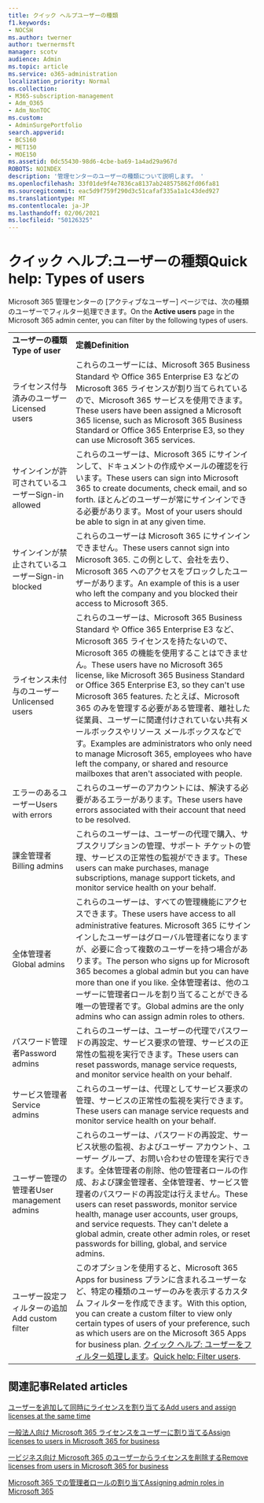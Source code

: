 ```yaml
---
title: クイック ヘルプユーザーの種類
f1.keywords:
- NOCSH
ms.author: twerner
author: twernermsft
manager: scotv
audience: Admin
ms.topic: article
ms.service: o365-administration
localization_priority: Normal
ms.collection:
- M365-subscription-management
- Adm_O365
- Adm_NonTOC
ms.custom:
- AdminSurgePortfolio
search.appverid:
- BCS160
- MET150
- MOE150
ms.assetid: 0dc55430-98d6-4cbe-ba69-1a4ad29a967d
ROBOTS: NOINDEX
description: '管理センターのユーザーの種類について説明します。 '
ms.openlocfilehash: 33f01de9f4e7836ca8137ab248575862fd06fa81
ms.sourcegitcommit: eac5d9f759f290d3c51cafaf335a1a1c43ded927
ms.translationtype: MT
ms.contentlocale: ja-JP
ms.lasthandoff: 02/06/2021
ms.locfileid: "50126325"
---
```

# <a name="quick-help-types-of-users"></a><span data-ttu-id="eaf48-103">クイック ヘルプ:ユーザーの種類</span><span class="sxs-lookup"><span data-stu-id="eaf48-103">Quick help: Types of users</span></span>

<span data-ttu-id="eaf48-104">Microsoft  365 管理センターの [アクティブなユーザー] ページでは、次の種類のユーザーでフィルター処理できます。</span><span class="sxs-lookup"><span data-stu-id="eaf48-104">On the **Active users** page in the Microsoft 365 admin center, you can filter by the following types of users.</span></span> 
  
|||
|:-----|:-----|
|<span data-ttu-id="eaf48-105">**ユーザーの種類**</span><span class="sxs-lookup"><span data-stu-id="eaf48-105">**Type of user**</span></span> <br/> |<span data-ttu-id="eaf48-106">**定義**</span><span class="sxs-lookup"><span data-stu-id="eaf48-106">**Definition**</span></span> <br/> |
|<span data-ttu-id="eaf48-107">ライセンス付与済みのユーザー</span><span class="sxs-lookup"><span data-stu-id="eaf48-107">Licensed users</span></span>  <br/> |<span data-ttu-id="eaf48-108">これらのユーザーには、Microsoft 365 Business Standard や Office 365 Enterprise E3 などの Microsoft 365 ライセンスが割り当てられているので、Microsoft 365 サービスを使用できます。</span><span class="sxs-lookup"><span data-stu-id="eaf48-108">These users have been assigned a Microsoft 365 license, such as Microsoft 365 Business Standard or Office 365 Enterprise E3, so they can use Microsoft 365 services.</span></span>  <br/> |
|<span data-ttu-id="eaf48-109">サインインが許可されているユーザー</span><span class="sxs-lookup"><span data-stu-id="eaf48-109">Sign-in allowed</span></span>  <br/> |<span data-ttu-id="eaf48-110">これらのユーザーは、Microsoft 365 にサインインして、ドキュメントの作成やメールの確認を行います。</span><span class="sxs-lookup"><span data-stu-id="eaf48-110">These users can sign into Microsoft 365 to create documents, check email, and so forth.</span></span> <span data-ttu-id="eaf48-111">ほとんどのユーザーが常にサインインできる必要があります。</span><span class="sxs-lookup"><span data-stu-id="eaf48-111">Most of your users should be able to sign in at any given time.</span></span>  <br/> |
|<span data-ttu-id="eaf48-112">サインインが禁止されているユーザー</span><span class="sxs-lookup"><span data-stu-id="eaf48-112">Sign-in blocked</span></span>  <br/> |<span data-ttu-id="eaf48-113">これらのユーザーは Microsoft 365 にサインインできません。</span><span class="sxs-lookup"><span data-stu-id="eaf48-113">These users cannot sign into Microsoft 365.</span></span> <span data-ttu-id="eaf48-114">この例として、会社を去り、Microsoft 365 へのアクセスをブロックしたユーザーがあります。</span><span class="sxs-lookup"><span data-stu-id="eaf48-114">An example of this is a user who left the company and you blocked their access to Microsoft 365.</span></span>  <br/> |
|<span data-ttu-id="eaf48-115">ライセンス未付与のユーザー</span><span class="sxs-lookup"><span data-stu-id="eaf48-115">Unlicensed users</span></span>  <br/> |<span data-ttu-id="eaf48-116">これらのユーザーは、Microsoft 365 Business Standard や Office 365 Enterprise E3 など、Microsoft 365 ライセンスを持たないので、Microsoft 365 の機能を使用することはできません。</span><span class="sxs-lookup"><span data-stu-id="eaf48-116">These users have no Microsoft 365 license, like Microsoft 365 Business Standard or Office 365 Enterprise E3, so they can't use Microsoft 365 features.</span></span> <span data-ttu-id="eaf48-117">たとえば、Microsoft 365 のみを管理する必要がある管理者、離社した従業員、ユーザーに関連付けされていない共有メールボックスやリソース メールボックスなどです。</span><span class="sxs-lookup"><span data-stu-id="eaf48-117">Examples are administrators who only need to manage Microsoft 365, employees who have left the company, or shared and resource mailboxes that aren't associated with people.</span></span>  <br/> |
|<span data-ttu-id="eaf48-118">エラーのあるユーザー</span><span class="sxs-lookup"><span data-stu-id="eaf48-118">Users with errors</span></span>  <br/> |<span data-ttu-id="eaf48-119">これらのユーザーのアカウントには、解決する必要があるエラーがあります。</span><span class="sxs-lookup"><span data-stu-id="eaf48-119">These users have errors associated with their account that need to be resolved.</span></span>  <br/> |
|<span data-ttu-id="eaf48-120">課金管理者</span><span class="sxs-lookup"><span data-stu-id="eaf48-120">Billing admins</span></span>  <br/> |<span data-ttu-id="eaf48-121">これらのユーザーは、ユーザーの代理で購入、サブスクリプションの管理、サポート チケットの管理、サービスの正常性の監視ができます。</span><span class="sxs-lookup"><span data-stu-id="eaf48-121">These users can make purchases, manage subscriptions, manage support tickets, and monitor service health on your behalf.</span></span>  <br/> |
|<span data-ttu-id="eaf48-122">全体管理者</span><span class="sxs-lookup"><span data-stu-id="eaf48-122">Global admins</span></span>  <br/> |<span data-ttu-id="eaf48-123">これらのユーザーは、すべての管理機能にアクセスできます。</span><span class="sxs-lookup"><span data-stu-id="eaf48-123">These users have access to all administrative features.</span></span> <span data-ttu-id="eaf48-124">Microsoft 365 にサインインしたユーザーはグローバル管理者になりますが、必要に合って複数のユーザーを持つ場合があります。</span><span class="sxs-lookup"><span data-stu-id="eaf48-124">The person who signs up for Microsoft 365 becomes a global admin but you can have more than one if you like.</span></span> <span data-ttu-id="eaf48-125">全体管理者は、他のユーザーに管理者ロールを割り当てることができる唯一の管理者です。</span><span class="sxs-lookup"><span data-stu-id="eaf48-125">Global admins are the only admins who can assign admin roles to others.</span></span>  <br/> |
|<span data-ttu-id="eaf48-126">パスワード管理者</span><span class="sxs-lookup"><span data-stu-id="eaf48-126">Password admins</span></span>  <br/> |<span data-ttu-id="eaf48-127">これらのユーザーは、ユーザーの代理でパスワードの再設定、サービス要求の管理、サービスの正常性の監視を実行できます。</span><span class="sxs-lookup"><span data-stu-id="eaf48-127">These users can reset passwords, manage service requests, and monitor service health on your behalf.</span></span>  <br/> |
|<span data-ttu-id="eaf48-128">サービス管理者</span><span class="sxs-lookup"><span data-stu-id="eaf48-128">Service admins</span></span>  <br/> |<span data-ttu-id="eaf48-129">これらのユーザーは、代理としてサービス要求の管理、サービスの正常性の監視を実行できます。</span><span class="sxs-lookup"><span data-stu-id="eaf48-129">These users can manage service requests and monitor service health on your behalf.</span></span>  <br/> |
|<span data-ttu-id="eaf48-130">ユーザー管理の管理者</span><span class="sxs-lookup"><span data-stu-id="eaf48-130">User management admins</span></span>  <br/> |<span data-ttu-id="eaf48-p105">これらのユーザーは、パスワードの再設定、サービス状態の監視、およびユーザー アカウント、ユーザー グループ、お問い合わせの管理を実行できます。全体管理者の削除、他の管理者ロールの作成、および課金管理者、全体管理者、サービス管理者のパスワードの再設定は行えません。</span><span class="sxs-lookup"><span data-stu-id="eaf48-p105">These users can reset passwords, monitor service health, manage user accounts, user groups, and service requests. They can't delete a global admin, create other admin roles, or reset passwords for billing, global, and service admins.</span></span>  <br/> |
|<span data-ttu-id="eaf48-133">ユーザー設定フィルターの追加</span><span class="sxs-lookup"><span data-stu-id="eaf48-133">Add custom filter</span></span>  <br/> |<span data-ttu-id="eaf48-134">このオプションを使用すると、Microsoft 365 Apps for business プランに含まれるユーザーなど、特定の種類のユーザーのみを表示するカスタム フィルターを作成できます。</span><span class="sxs-lookup"><span data-stu-id="eaf48-134">With this option, you can create a custom filter to view only certain types of users of your preference, such as which users are on the Microsoft 365 Apps for business plan.</span></span> <span data-ttu-id="eaf48-135">[クイック ヘルプ: ユーザーをフィルター処理します](https://docs.microsoft.com/microsoft-365/admin/add-users/create-edit-or-delete-a-custom-user-view)。</span><span class="sxs-lookup"><span data-stu-id="eaf48-135">[Quick help: Filter users](https://docs.microsoft.com/microsoft-365/admin/add-users/create-edit-or-delete-a-custom-user-view).</span></span>  <br/> |
   
## <a name="related-articles"></a><span data-ttu-id="eaf48-136">関連記事</span><span class="sxs-lookup"><span data-stu-id="eaf48-136">Related articles</span></span>

[<span data-ttu-id="eaf48-137">ユーザーを追加して同時にライセンスを割り当てる</span><span class="sxs-lookup"><span data-stu-id="eaf48-137">Add users and assign licenses at the same time</span></span>](../add-users/add-users.md)
    
[<span data-ttu-id="eaf48-138">一般法人向け Microsoft 365 ライセンスをユーザーに割り当てる</span><span class="sxs-lookup"><span data-stu-id="eaf48-138">Assign licenses to users in Microsoft 365 for business</span></span>](../manage/assign-licenses-to-users.md)
    
[<span data-ttu-id="eaf48-139">一ビジネス向け Microsoft 365 のユーザーからライセンスを削除する</span><span class="sxs-lookup"><span data-stu-id="eaf48-139">Remove licenses from users in Microsoft 365 for business</span></span>](../manage/remove-licenses-from-users.md)
    
[<span data-ttu-id="eaf48-140">Microsoft 365 での管理者ロールの割り当て</span><span class="sxs-lookup"><span data-stu-id="eaf48-140">Assigning admin roles in Microsoft 365</span></span>](../add-users/assign-admin-roles.md)
    

